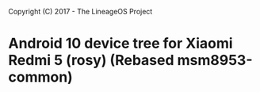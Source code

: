 Copyright (C) 2017 - The LineageOS Project

Android 10 device tree for Xiaomi Redmi 5 (rosy)
(Rebased msm8953-common)
==============
